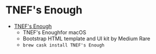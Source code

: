 # TNEF's Enough
- [TNEF's Enough](https://www.joshjacob.com/mac-development/tnef.php)
  -  TNEF's Enoughfor macOS
  - Bootstrap HTML template and UI kit by Medium Rare
  - `brew cask install TNEF's Enough`

